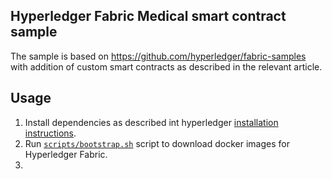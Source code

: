 ## Hyperledger Fabric Medical smart contract sample

The sample is based on https://github.com/hyperledger/fabric-samples with addition of custom smart contracts as described in the relevant article.

## Usage

1. Install dependencies as described int hyperledger [installation instructions](http://hyperledger-fabric.readthedocs.io/en/latest/install.html).
2. Run [`scripts/bootstrap.sh`](https://github.com/DancingAxolotl/med-chain-sample/blob/master/scripts/bootstrap.sh)
script to download docker images for Hyperledger Fabric.
3. 
